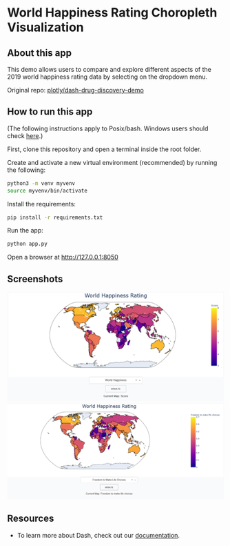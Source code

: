 # World Happiness Rating Choropleth Visualization

## About this app


This demo allows users to compare and explore different aspects of the 2019 world happiness rating data by selecting on the dropdown menu.


Original repo: [plotly/dash-drug-discovery-demo](https://github.com/plotly/dash-drug-discovery-demo)


## How to run this app

(The following instructions apply to Posix/bash. Windows users should check
[here](https://docs.python.org/3/library/venv.html).)

First, clone this repository and open a terminal inside the root folder.

Create and activate a new virtual environment (recommended) by running
the following:

```bash
python3 -m venv myvenv
source myvenv/bin/activate
```

Install the requirements:

```bash
pip install -r requirements.txt
```
Run the app:

```bash
python app.py
```
Open a browser at http://127.0.0.1:8050

## Screenshots

![World Happiness](https://github.com/htmoss/World-Happiness-Choropleth-Dash-Plotly/blob/main/world_happiness_picture.PNG?raw=true)
![Freedom to Make Choices](https://github.com/htmoss/World-Happiness-Choropleth-Dash-Plotly/blob/main/freedom_choices_picture.PNG?raw=true)

## Resources

- To learn more about Dash, check out our [documentation](https://plot.ly/dash).
